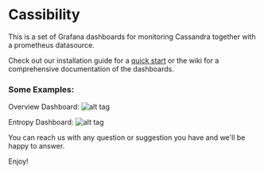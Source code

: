 # Cassibility
This is a set of Grafana dashboards for monitoring Cassandra together with a prometheus datasource.

Check out our installation guide for a [quick start](https://github.com/outbrain/Cassibility/wiki/Installation-Guide) or the wiki for a comprehensive documentation of the dashboards.

### Some Examples:
Overview Dashboard:
![alt tag](https://github.com/outbrain/Cassibility/blob/d5052ef226db1c062e32c82863c342e8945fc982/resources/OverviewDash.png)

Entropy Dashboard:
![alt tag](https://github.com/outbrain/Cassibility/blob/d5052ef226db1c062e32c82863c342e8945fc982/resources/EntropyDash.png)



You can reach us with any question or suggestion you have and we'll be happy to answer.

Enjoy!

